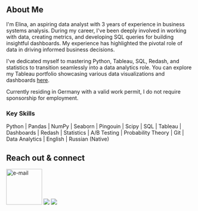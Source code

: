 
## About Me

I'm Elina, an aspiring data analyst with 3 years of experience in business systems analysis. During my career, I've been deeply involved in working with data, creating metrics, and developing SQL queries for building insightful dashboards. My experience has highlighted the pivotal role of data in driving informed business decisions.

I've dedicated myself to mastering Python, Tableau, SQL, Redash, and statistics to transition seamlessly into a data analytics role. You can explore my Tableau portfolio showcasing various data visualizations and dashboards [here](https://public.tableau.com/app/profile/elina.krs/vizzes).

Currently residing in Germany with a valid work permit, I do not require sponsorship for employment.



### Key Skills

Python | Pandas | NumPy | Seaborn | Pingouin | Scipy | SQL | Tableau | Dashboards | Redash | Statistics | A/B Testing | Probability Theory | Git | Data Analytics | English | Russian (Native)

## Reach out & connect

[<img width="96" height="96" src="https://img.icons8.com/emoji/96/e-mail.png" alt="e-mail"/>](mailto:elina8kr@gmail.com)
<a href= "https://www.linkedin.com/in/elina-krs"><img src="https://img.icons8.com/fluency/96/linkedin.png"/></a>
<a href= "https://public.tableau.com/app/profile/elina.krs/vizzes"><img src="https://img.icons8.com/color/96/tableau-software.png"/></a>
